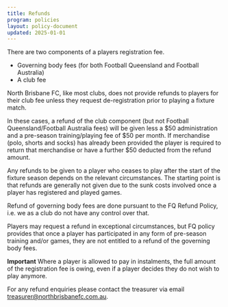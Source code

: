```yaml
---
title: Refunds
program: policies
layout: policy-document
updated: 2025-01-01
---
```


There are two components of a players registration fee.

- Governing body fees (for both Football Queensland and Football Australia)
- A club fee

North Brisbane FC, like most clubs, does not provide refunds to players for their club fee unless they request de-registration prior to playing a fixture match.

In these cases, a refund of the club component (but not Football Queensland/Football Australia fees) will be given less a $50 administration and a pre-season training/playing fee of $50 per month. If merchandise (polo, shorts and socks) has already been provided the player is required to return that merchandise or have a further $50 deducted from the refund amount.

Any refunds to be given to a player who ceases to play after the start of the fixture season depends on the relevant circumstances. The starting point is that refunds are generally not given due to the sunk costs involved once a player has registered and played games.

Refund of governing body fees are done pursuant to the FQ Refund Policy, i.e. we as a club do not have any control over that.

Players may request a refund in exceptional circumstances, but FQ policy provides that once a player has participated in any form of pre-season training and/or games, they are not entitled to a refund of the governing body fees.

**Important** Where a player is allowed to pay in instalments, the full amount of the registration fee is owing, even if a player decides they do not wish to play anymore.

For any refund enquiries please contact the treasurer via email [treasurer@northbrisbanefc.com.au](mailto:treasurer@northbrisbanefc.com.au).
